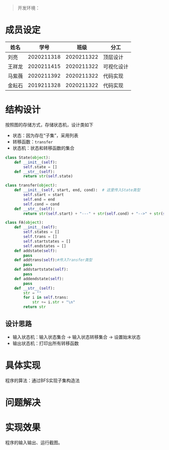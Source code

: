> 开发环境：

# 成员设定

| 姓名  | 学号         | 班级         | 分工           |
|-----|------------|------------|--------------|
| 刘亮  | 2020211318 | 2020211322 | 顶层设计         |
| 王祥龙 | 2020211415 | 2020211322 | 可视化设计        |
| 马紫薇 | 2020211392 | 2020211322 | 代码实现         |
| 金耘石 | 2019211328 | 2020211322 | 代码实现         |

# 结构设计

按照图的存储方式，存储状态机，设计类如下

- 状态：因为存在“子集”，采用列表
- 转移函数：`transfer`
- 状态机：状态和转移函数的集合


```python
class State(object):
    def __init__(self):
        self.state = []
    def __str__(self):
        return str(self.state)

class transfer(object):
    def __init__(self, start, end, cond):  # 这里传入State类型
        self.start = start
        self.end = end
        self.cond = cond
    def __str__(self):
        return str(self.start) + "---" + str(self.cond) + "-->" + str(self.end)

class FA(object):
    def __init__(self):
        self.states = []
        self.trans = []
        self.startstates = []
        self.endstates = []
    def addstate(self):
        pass
    def addtrans(self):#传入Transfer类型
        pass
    def addstartstate(self):
        pass
    def addendstate(self):
        pass
    def __str__(self):
        str = ""
        for i in self.trans:
            str += i.str + "\n"
        return str

```

## 设计思路

- 输入状态机：输入状态集合 ->  输入状态转移集合 -> 设置始末状态
- 输出状态机：打印出所有转移函数

# 具体实现

程序的算法：通过BFS实现子集构造法

# 问题解决

# 实现效果

程序的输入输出、运行截图。